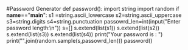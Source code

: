 #Password Generator
def password():
    import string
    import random
    if __name__=="__main__":
        s1 =string.ascii_lowercase
    s2=string.ascii_uppercase
    s3=string.digits
    s4=string.punctuation
    passowrd_len=int(input("Enter password length:\n"))
    s=[]
    s.extend(list(s1))
    s.extend(list(s2))
    s.extend(list(s3))
    s.extend(list(s4))
    print("Your password is : ")
    print("".join(random.sample(s,passowrd_len)))
password()
   

